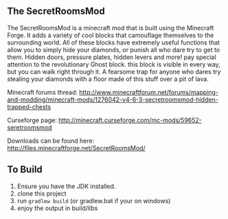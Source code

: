 The SecretRoomsMod
--------------

The SecretRoomsMod is a minecraft mod that is built using the Minecraft Forge. It adds a variety of cool blocks that camouflage themselves to the surrounding world. All of these blocks have extremely useful functions that allow you to simply hide your diamonds, or punish all who dare try to get to them. Hidden doors, pressure plates, hidden levers and more! pay special attention to the revolutionary Ghost block. this block is visible in every way, but you can walk right through it. A fearsome trap for anyone who dares try stealing your diamonds with a floor made of this stuff over a pit of lava.


Minecraft forums thread: http://www.minecraftforum.net/forums/mapping-and-modding/minecraft-mods/1276042-v4-6-3-secretroomsmod-hidden-trapped-chests

Curseforge page: http://minecraft.curseforge.com/mc-mods/59652-seretroomsmod

Downloads can be found here: http://files.minecraftforge.net/SecretRoomsMod/

## To Build
1) Ensure you have the JDK installed.
2) clone this project
3) run ```gradlew build``` (or gradlew.bat if your on windows)
4) enjoy the output in build/libs
